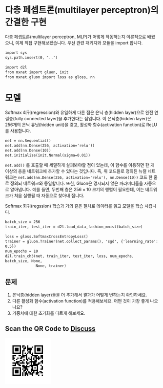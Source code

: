 # 다층 페셉트론(multilayer perceptron)의 간결한 구현

다층 페셉트론(multilayer perceptron, MLP)가 어떻게 작동하는지 이론적으로 배웠으니, 이제 직접 구현해보겠습니다. 우선 관련 패키지와 모듈을 import 합니다.

```{.python .input}
import sys
sys.path.insert(0, '..')

import d2l
from mxnet import gluon, init
from mxnet.gluon import loss as gloss, nn
```

# 모델

Softmax 회귀(regression)와 유일하게 다른 점은 은닉 층(hidden layer)으로 완전 연결층(fully connected layer)을 추가한다는 점입니다. 이 은닉층(hidden layer)은 256개의 은닉 유닛(hidden unit)을 갖고, 활성화 함수(activation function)로 ReLU를 사용합니다.

```{.python .input  n=5}
net = nn.Sequential()
net.add(nn.Dense(256, activation='relu'))
net.add(nn.Dense(10))
net.initialize(init.Normal(sigma=0.01))
```

`net.add()` 를 호출할 때 세밀하게 살펴봐야할 점이 있는데, 이 함수를 이용하면 한 개 이상의 층을 네트워크에 추가할 수 있다는 것입니다. 즉, 위 코드들로 정의된 뉴럴 네트워크는   `net.add(nn.Dense(256, activation='relu'), nn.Dense(10))` 코드 한 줄로 정의되 네트워크와 동일합니다. 또한, Gluon은 명시되지 않은 파라미터들을 자동으로 알아냅니다. 예를 들면, 두번째 층은  $256 \times 10​$ 크기의 행렬이 필요한데, 이는 네트워크가 처음 실행될 때 자동으로 찾아내 집니다.

Softmax 회귀(regssion) 학습과 거의 같은 절차로 데이터를 읽고 모델을 학습 시킵니다.

```{.python .input  n=6}
batch_size = 256
train_iter, test_iter = d2l.load_data_fashion_mnist(batch_size)

loss = gloss.SoftmaxCrossEntropyLoss()
trainer = gluon.Trainer(net.collect_params(), 'sgd', {'learning_rate': 0.5})
num_epochs = 10
d2l.train_ch3(net, train_iter, test_iter, loss, num_epochs, batch_size, None,
              None, trainer)
```

## 문제

1. 은닉층(hidden layer)들을 더 추가해서 결과가 어떻게 변하는지 확인하세요.
1. 다른 활성화 함수(activation function)를 적용해보세요. 어떤 것이 가장 좋게 나오나요?
1. 가중치에 대한 초기화를 다르게 해보세요.

## Scan the QR Code to [Discuss](https://discuss.mxnet.io/t/2340)

![](../img/qr_mlp-gluon.svg)
